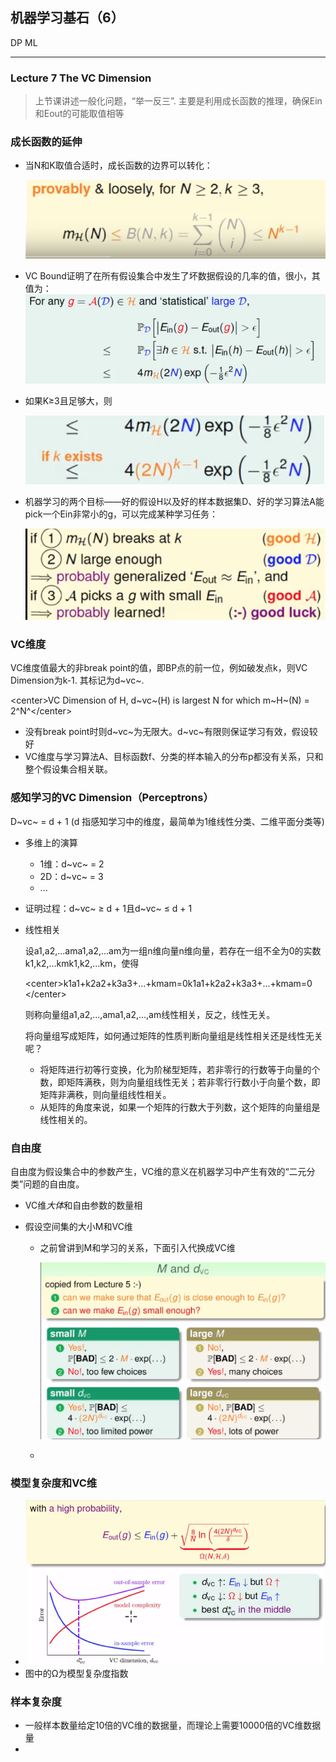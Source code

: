 ## 机器学习基石（6）

DP ML

------

### Lecture 7 The  VC Dimension

> 上节课讲述一般化问题，“举一反三”.  主要是利用成长函数的推理，确保Ein和Eout的可能取值相等

### 成长函数的延伸

- 当N和K取值合适时，成长函数的边界可以转化：

  ![1535938376487](assets/1535938376487.png)

- VC Bound证明了在所有假设集合中发生了坏数据假设的几率的值，很小，其值为：![1535938632453](assets/1535938632453.png)

- 如果K≥3且足够大，则

  ![1535938757397](assets/1535938757397.png)

- 机器学习的两个目标——好的假设H以及好的样本数据集D、好的学习算法A能pick一个Ein非常小的g，可以完成某种学习任务：

  ![1535938918841](assets/1535938918841.png)



### **VC维度**

VC维度值最大的非break point的值，即BP点的前一位，例如破发点k，则VC Dimension为k-1. 其标记为d~vc~.

\<center\>VC Dimension of H, d~vc~(H) is largest N for which m~H~(N) = 2^N^\</center\>

- 没有break point时则d~vc~为无限大。d~vc~有限则保证学习有效，假设较好
- VC维度与学习算法A、目标函数f、分类的样本输入的分布p都没有关系，只和整个假设集合相关联。

### 感知学习的VC Dimension（Perceptrons）

  D~vc~ = d + 1 (d 指感知学习中的维度，最简单为1维线性分类、二维平面分类等)

- 多维上的演算

  - 1维：d~vc~ = 2
  - 2D：d~vc~ = 3
  - ...

- 证明过程：d~vc~ ≥ d + 1且d~vc~ ≤ d + 1

- 线性相关

  设a1,a2,...ama1,a2,...am为一组n维向量n维向量，若存在一组不全为0的实数k1,k2,...kmk1,k2,...km，使得 

  \<center\>k1a1+k2a2+k3a3+...+kmam=0k1a1+k2a2+k3a3+...+kmam=0 \</center\>

  则称向量组a1,a2,...,ama1,a2,...,am线性相关，反之，线性无关。

  将向量组写成矩阵，如何通过矩阵的性质判断向量组是线性相关还是线性无关呢？

  - 将矩阵进行初等行变换，化为阶梯型矩阵，若非零行的行数等于向量的个数，即矩阵满秩，则为向量组线性无关；若非零行行数小于向量个数，即矩阵非满秩，则向量组线性相关。
  - 从矩阵的角度来说，如果一个矩阵的行数大于列数，这个矩阵的向量组是线性相关的。

### 自由度

 自由度为假设集合中的参数产生，VC维的意义在机器学习中产生有效的“二元分类”问题的自由度。

- VC维*大体*和自由参数的数量相

- 假设空间集的大小M和VC维

  - 之前曾讲到M和学习的关系，下面引入代换成VC维

    ![1535944525664](assets/1535944525664.png)

  - 

### 模型复杂度和VC维

- ![1535945053161](assets/1535945053161.png)
- 图中的Ω为模型复杂度指数

### 样本复杂度

- 一般样本数量给定10倍的VC维的数据量，而理论上需要10000倍的VC维数据量
-  







